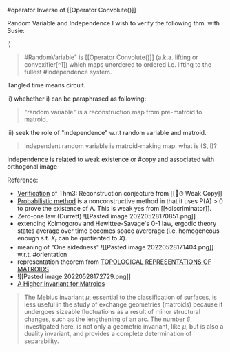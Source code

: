 #operator Inverse of [[Operator Convolute()]]

Random Variable and Independence
I wish to verify the following thm. with Susie:

i) 
> #RandomVariable" is [[Operator Convolute()]] (a.k.a. lifting or convexifier[^1]) which maps unordered to ordered i.e. lifting to the fullest #independence system. 

Tangled time means circuit.

ii) whehether i) can be paraphrased as following:
> "random variable" is a reconstruction map from pre-matroid to matroid.

iii) seek the role of "independence" w.r.t random variable and matroid.
> Independent random variable is matroid-making map. what is (S, I)?

Independence is related to weak existence or #copy and associated with orthogonal image

Reference:
- [Verification]((https://en.wikipedia.org/wiki/Reconstruction_conjecture#Verification)) of Thm3: Reconstruction conjecture from [[🌅⏱ Weak Copy]]
- [Probabilistic method](https://en.wikipedia.org/wiki/Probabilistic_method) is a nonconstructive method in that it uses P(A) > 0 to prove the existence of A. This is weak yes from [[🌀discriminator]]. 
- Zero-one law (Durrett)
 ![[Pasted image 20220528170851.png]]
 - extending Kolmogorov and Hewittee-Savage's 0-1 law, ergodic theory states  average over time becomes space avererage (i.e. homogeneous enough s.t. $X_t$ can be quotiented to $X$).
 - meaning of "One sidedness" ![[Pasted image 20220528171404.png]] w.r.t. #orientation
 - representation theorem from [TOPOLOGICAL REPRESENTATIONS OF MATROIDS](http://pi.math.cornell.edu/~ebs/top_rep.pdf)
 - ![[Pasted image 20220528172729.png]]
 - [A Higher Invariant for Matroids](https://core.ac.uk/download/pdf/82767506.pdf)
> The Mebius invariant $\mu$, essential to the classification of surfaces, is less useful in the study of exchange geometries (matroids) because it undergoes sizeable fluctuations as a result of minor structural changes, such as the lengthening of an arc. The number $\beta$, investigated here, is not only a geometric invariant, like $\mu$, but is also a duality invariant, and provides a complete determination of separability.